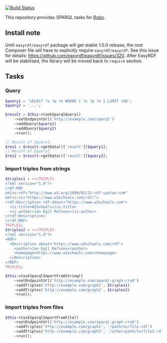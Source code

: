 [![Build Status](https://travis-ci.com/php-task-runner/sparql-robo-tasks.svg?branch=master)](https://travis-ci.com/php-task-runner/sparql-robo-tasks)

This repository provides SPARQL tasks for [Robo](
https://github.com/consolidation/Robo/).

## Install note

Until `easyrdf/easyrdf` package will get stable 1.0.0 release, the root Composer
file will have to explicitly require `easyrdf/easyrdf`. See this issue for
details: https://github.com/easyrdf/easyrdf/issues/320. After EasyRDF will be
stabilised, the library will be moved back to `require` section.

## Tasks

### Query

```php
$query1 = 'SELECT ?s ?p ?o WHERE { ?s ?p ?o } LIMIT 100';
$query2 = '...';

$result = $this->taskSparqlQuery()
    ->setEndpointUrl('http://example.com/sparql')
    ->addQuery($query1)
    ->addQuery($query2)
    ->run();

// Result of $query1.
$res1 = $result->getData()['result'][$query1];
// Result of $query2.
$res2 = $result->getData()['result'][$query2];
```

### Import triples from strings

```php
$triples1 = <<<TRIPLES
<?xml version="1.0"?>
<rdf:RDF
xmlns:rdf="http://www.w3.org/1999/02/22-rdf-syntax-ns#"
xmlns:si="https://www.w3schools.com/rdf/">
<rdf:Description rdf:about="https://www.w3schools.com">
  <si:title>W3Schools</si:title>
  <si:author>Jan Egil Refsnes</si:author>
</rdf:Description>
</rdf:RDF>
TRIPLES;
$triples2 = <<<TRIPLES
<?xml version="1.0"?>
<RDF>
  <Description about="https://www.w3schools.com/rdf">
    <author>Jan Egil Refsnes</author>
    <homepage>https://www.w3schools.com</homepage>
  </Description>
</RDF>
TRIPLES;

$this->taskSparqlImportFromString()
    ->setEndpointUrl('http://example.com/sparql-graph-crud')
    ->addTriples('http://example.com/graph1', $triples1)
    ->addTriples('http://example.com/graph2', $triples2)
    ->run();
```

### Import triples from files

```php
$this->taskSparqlImportFromFile()
    ->setEndpointUrl('http://example.com/sparql-graph-crud')
    ->addTriples('http://example.com/graph1', '/path/to/file.rdf')
    ->addTriples('http://example.com/graph2', '/other/path/to/file2.rdf')
    ->run();
```

